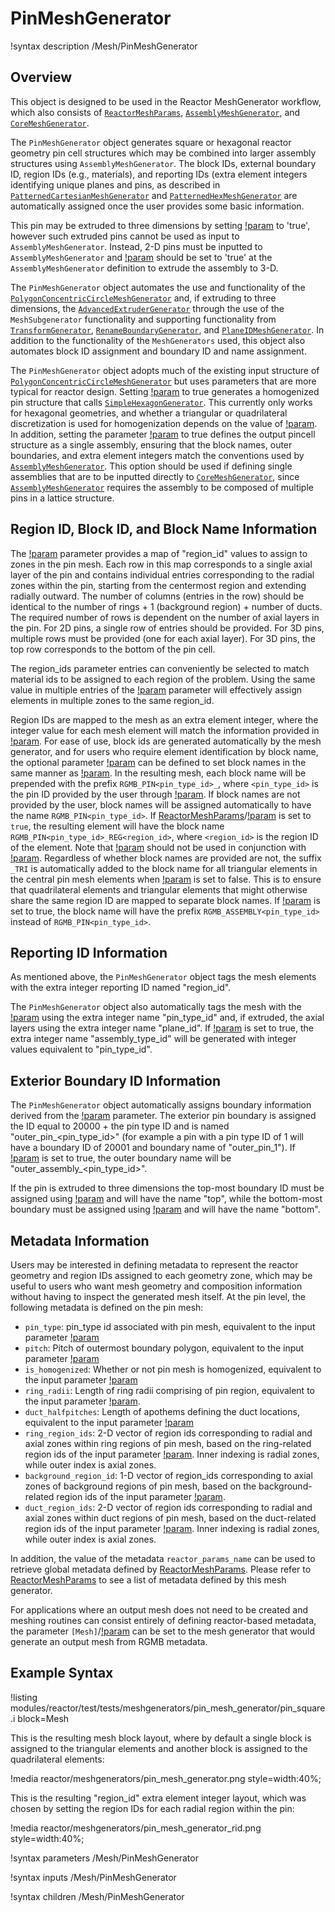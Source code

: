 # PinMeshGenerator

!syntax description /Mesh/PinMeshGenerator

## Overview

This object is designed to be used in the Reactor MeshGenerator workflow, which also consists of [`ReactorMeshParams`](ReactorMeshParams.md), [`AssemblyMeshGenerator`](AssemblyMeshGenerator.md), and [`CoreMeshGenerator`](CoreMeshGenerator.md).

The `PinMeshGenerator` object generates square or hexagonal reactor geometry pin cell structures which may be combined into larger assembly structures using `AssemblyMeshGenerator`. The block IDs, external boundary ID, region IDs (e.g., materials), and reporting IDs (extra element integers identifying unique planes and pins, as described in [`PatternedCartesianMeshGenerator`](PatternedCartesianMeshGenerator.md) and [`PatternedHexMeshGenerator`](PatternedHexMeshGenerator.md) are automatically assigned once the user provides some basic information.

This pin may be extruded to three dimensions by setting [!param](/Mesh/PinMeshGenerator/extrude) to 'true', however such extruded pins cannot be used as input to `AssemblyMeshGenerator`. Instead, 2-D pins must be inputted to `AssemblyMeshGenerator` and [!param](/Mesh/AssemblyMeshGenerator/extrude) should be set to 'true' at the `AssemblyMeshGenerator` definition to extrude the assembly to 3-D.


The `PinMeshGenerator` object automates the use and functionality of the [`PolygonConcentricCircleMeshGenerator`](PolygonConcentricCircleMeshGenerator.md) and, if extruding to three dimensions, the [`AdvancedExtruderGenerator`](AdvancedExtruderGenerator.md) through the use of the `MeshSubgenerator` functionality and supporting functionality from [`TransformGenerator`](TransformGenerator.md), [`RenameBoundaryGenerator`](RenameBoundaryGenerator.md), and [`PlaneIDMeshGenerator`](PlaneIDMeshGenerator.md). In addition to the functionality of the `MeshGenerators` used, this object also automates block ID assignment and boundary ID and name assignment.

The `PinMeshGenerator` object adopts much of the existing input structure of [`PolygonConcentricCircleMeshGenerator`](PolygonConcentricCircleMeshGenerator.md) but uses parameters that are more typical for reactor design. Setting [!param](/Mesh/PinMeshGenerator/homogenized) to true generates a homogenized pin structure that calls [`SimpleHexagonGenerator`](SimpleHexagonGenerator.md). This currently only works for hexagonal geometries, and whether a triangular or quadrilateral discretization is used for homogenization depends on the value of [!param](/Mesh/PinMeshGenerator/quad_center_elements). In addition, setting the parameter [!param](/Mesh/PinMeshGenerator/use_as_assembly) to true defines the output pincell structure as a single assembly, ensuring that the block names, outer boundaries, and extra element integers match the conventions used by [`AssemblyMeshGenerator`](AssemblyMeshGenerator.md). This option should be used if defining single assemblies that are to be inputted directly to [`CoreMeshGenerator`](CoreMeshGenerator.md), since [`AssemblyMeshGenerator`](AssemblyMeshGenerator.md) requires the assembly to be composed of multiple pins in a lattice structure.

## Region ID, Block ID, and Block Name Information

The [!param](/Mesh/PinMeshGenerator/region_ids) parameter provides a map of "region_id" values to assign to zones in the pin mesh. Each row in this map corresponds to a single axial layer of the pin and contains individual entries corresponding to the radial zones within the pin, starting from the centermost region and extending radially outward. The number of columns (entries in the row) should be identical to the number of rings + 1 (background region) + number of ducts. The required number of rows is dependent on the number of axial layers in the pin. For 2D pins, a single row of entries should be provided. For 3D pins, multiple rows must be provided (one for each axial layer). For 3D pins, the top row corresponds to the bottom of the pin cell.

The region_ids parameter entries can conveniently be selected to match material ids to be assigned to each region of the problem. Using the same value in multiple entries of the [!param](/Mesh/PinMeshGenerator/region_ids) parameter will effectively assign elements in multiple zones to the same region_id.

Region IDs are mapped to the mesh as an extra element integer, where the integer value for each mesh element will match the information provided in [!param](/Mesh/PinMeshGenerator/region_ids). For ease of use, block ids are generated automatically by the mesh generator, and for users who require element identification by block name, the optional parameter [!param](/Mesh/PinMeshGenerator/block_names) can be defined to set block names in the same manner as [!param](/Mesh/PinMeshGenerator/region_ids). In the resulting mesh, each block name will be prepended with the prefix `RGMB_PIN<pin_type_id>_`, where `<pin_type_id>` is the pin ID provided by the user through [!param](/Mesh/PinMeshGenerator/pin_type). If block names are not provided by the user, block names will be assigned automatically to have the name `RGMB_PIN<pin_type_id>`. If [ReactorMeshParams](ReactorMeshParams.md)/[!param](/Mesh/ReactorMeshParams/region_id_as_block_name) is set to `true`, the resulting element will have the block name `RGMB_PIN<pin_type_id>_REG<region_id>`, where `<region_id>` is the region ID of the element. Note that [!param](/Mesh/ReactorMeshParams/region_id_as_block_name) should not be used in conjunction with [!param](/Mesh/PinMeshGenerator/block_names). Regardless of whether block names are provided are not, the suffix `_TRI` is automatically added to the block name for all triangular elements in the central pin mesh elements when [!param](/Mesh/PinMeshGenerator/quad_center_elements) is set to false. This is to ensure that quadrilateral elements and triangular elements that might otherwise share the same region ID are mapped to separate block names. If [!param](/Mesh/PinMeshGenerator/use_as_assembly) is set to true, the block name will have the prefix `RGMB_ASSEMBLY<pin_type_id>` instead of `RGMB_PIN<pin_type_id>`.

## Reporting ID Information

As mentioned above, the `PinMeshGenerator` object tags the mesh elements with the extra integer reporting ID named "region_id".

The `PinMeshGenerator` object also automatically tags the mesh with the [!param](/Mesh/PinMeshGenerator/pin_type) using the extra integer name "pin_type_id" and, if extruded, the axial layers using the extra integer name "plane_id". If [!param](/Mesh/PinMeshGenerator/use_as_assembly) is set to true, the extra integer name "assembly_type_id" will be generated with integer values equivalent to "pin_type_id".

## Exterior Boundary ID Information

The `PinMeshGenerator` object automatically assigns boundary information derived from the [!param](/Mesh/PinMeshGenerator/pin_type) parameter. The exterior pin boundary is assigned the ID equal to 20000 + the pin type ID and is named "outer_pin_<pin_type_id>" (for example a pin with a pin type ID of 1 will have a boundary ID of 20001 and boundary name of "outer_pin_1"). If [!param](/Mesh/PinMeshGenerator/use_as_assembly) is set to true, the outer boundary name will be "outer_assembly_<pin_type_id>".

If the pin is extruded to three dimensions the top-most boundary ID must be assigned using [!param](/Mesh/ReactorMeshParams/top_boundary_id) and will have the name "top", while the bottom-most boundary must be assigned using [!param](/Mesh/ReactorMeshParams/bottom_boundary_id) and will have the name "bottom".

## Metadata Information

Users may be interested in defining metadata to represent the reactor geometry and region IDs assigned to each geometry zone, which may be useful to users who want mesh geometry and composition information without having to inspect the generated mesh itself. At the pin level, the following metadata is defined on the pin mesh:

- `pin_type`: pin_type id associated with pin mesh, equivalent to the input parameter [!param](/Mesh/PinMeshGenerator/pin_type)
- `pitch`: Pitch of outermost boundary polygon, equivalent to the input parameter [!param](/Mesh/PinMeshGenerator/pitch)
- `is_homogenized`: Whether or not pin mesh is homogenized, equivalent to the input parameter [!param](/Mesh/PinMeshGenerator/homogenized)
- `ring_radii`: Length of ring radii comprising of pin region, equivalent to the input parameter [!param](/Mesh/PinMeshGenerator/ring_radii).
- `duct_halfpitches`: Length of apothems defining the duct locations, equivalent to the input parameter [!param](/Mesh/PinMeshGenerator/duct_halfpitch)
- `ring_region_ids`: 2-D vector of region ids corresponding to radial and axial zones within ring regions of pin mesh, based on the ring-related region ids of the input parameter [!param](/Mesh/PinMeshGenerator/region_ids). Inner indexing is radial zones, while outer index is axial zones.
- `background_region_id`: 1-D vector of region_ids corresponding to axial zones of background regions of pin mesh, based on the background-related region ids of the input parameter [!param](/Mesh/PinMeshGenerator/region_ids).
- `duct_region_ids`: 2-D vector of region ids corresponding to radial and axial zones within duct regions of pin mesh, based on the duct-related region ids of the input parameter [!param](/Mesh/PinMeshGenerator/region_ids). Inner indexing is radial zones, while outer index is axial zones.

In addition, the value of the metadata `reactor_params_name` can be used to retrieve global metadata defined by [ReactorMeshParams](ReactorMeshParams.md). Please refer to [ReactorMeshParams](ReactorMeshParams.md) to see a list of metadata defined by this mesh generator.

For applications where an output mesh does not need to be created and meshing routines can consist entirely of defining reactor-based metadata, the parameter `[Mesh]`/[!param](/Mesh/MeshGeneratorMesh/data_driven_generator) can be set to the mesh generator that would generate an output mesh from RGMB metadata.

## Example Syntax

!listing modules/reactor/test/tests/meshgenerators/pin_mesh_generator/pin_square.i block=Mesh

This is the resulting mesh block layout, where by default a single block is assigned to the triangular elements and another block is assigned to the quadrilateral elements:

!media reactor/meshgenerators/pin_mesh_generator.png style=width:40%;

This is the resulting "region_id" extra element integer layout, which was chosen by setting the region IDs for each radial region within the pin:

!media reactor/meshgenerators/pin_mesh_generator_rid.png style=width:40%;

!syntax parameters /Mesh/PinMeshGenerator

!syntax inputs /Mesh/PinMeshGenerator

!syntax children /Mesh/PinMeshGenerator
